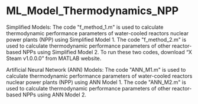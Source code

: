 # ML_Model_Thermodynamics_NPP

Simplified Models:
The code "f_method_1.m" is used to calculate thermodynamic performance parameters of water-cooled reactors nuclear power plants (NPP) using Simplified Model 1.
The code "f_method_2.m" is used to calculate thermodynamic performance parameters of other reactor-based NPPs using Simplified Model 2.
To run these two codes, download “X Steam v1.0.0.0” from MATLAB website.

Artificial Neural Network (ANN) Models:
The code "ANN_M1.m" is used to calculate thermodynamic performance parameters of water-cooled reactors nuclear power plants (NPP) using ANN Model 1.
The code "ANN_M2.m" is used to calculate thermodynamic performance parameters of other reactor-based NPPs using ANN Model 2.
